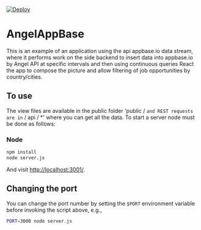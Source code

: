 [![Deploy](https://www.herokucdn.com/deploy/button.png)](https://heroku.com/deploy)

# AngelAppBase

This is an example of an application using the api appbase.io data stream, where it performs work on the side backend to insert data into appbase.io by Angel API at specific intervals and then using continuous queries React the app to compose the picture and allow filtering of job opportunities by country/cities.

## To use

The view files are available in the public folder 'public / `and REST requests are in` / api / *' where you can get all the data. To start a server node must be done as follows:

### Node

```sh
npm install
node server.js
```


And visit <http://localhost:3001/>.

## Changing the port

You can change the port number by setting the `$PORT` environment variable before invoking the script above, e.g.,

```sh
PORT=3000 node server.js
```